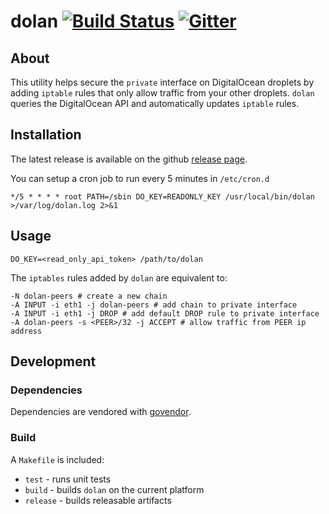 # dolan [![Build Status](http://img.shields.io/travis/tam7t/dolan.svg?style=flat-square)](https://travis-ci.org/tam7t/dolan) [![Gitter](https://img.shields.io/gitter/room/tam7t/dolan.js.svg?style=flat-square)](https://gitter.im/tam7t/dolan)

## About

This utility helps secure the `private` interface on DigitalOcean droplets by
adding `iptable` rules that only allow traffic from your other droplets. `dolan`
queries the DigitalOcean API and automatically updates `iptable` rules.

## Installation

The latest release is available on the github [release page](https://github.com/tam7t/dolan/releases).

You can setup a cron job to run every 5 minutes in `/etc/cron.d`

```
*/5 * * * * root PATH=/sbin DO_KEY=READONLY_KEY /usr/local/bin/dolan >/var/log/dolan.log 2>&1
```

## Usage

```
DO_KEY=<read_only_api_token> /path/to/dolan
```

The `iptables` rules added by `dolan` are equivalent to:

```
-N dolan-peers # create a new chain
-A INPUT -i eth1 -j dolan-peers # add chain to private interface
-A INPUT -i eth1 -j DROP # add default DROP rule to private interface
-A dolan-peers -s <PEER>/32 -j ACCEPT # allow traffic from PEER ip address
```

## Development

### Dependencies

Dependencies are vendored with [govendor](https://github.com/kardianos/govendor).

### Build

A `Makefile` is included:
  * `test` - runs unit tests
  * `build` - builds `dolan` on the current platform
  * `release` - builds releasable artifacts
